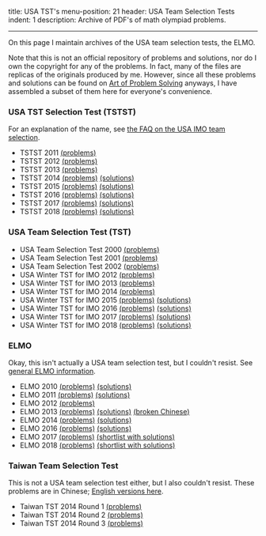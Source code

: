 title: USA TST's
menu-position: 21
header: USA Team Selection Tests
indent: 1
description: Archive of PDF's of math olympiad problems.

---

On this page I maintain archives of the
USA team selection tests,  the ELMO.

Note that this is not an official repository of problems and solutions,
nor do I own the copyright for any of the problems.
In fact, many of the files are replicas of the originals produced by me.
However, since all these problems and solutions can be found
on [Art of Problem Solving](http://aops.com/community/c13_contests) anyways,
I have assembled a subset of them here for everyone's convenience.



### USA TST Selection Test (TSTST)

For an explanation of the name,
see [the FAQ on the USA IMO team selection](FAQs/rules.html).

* TSTST 2011 [(problems)](exams/TSTST-2011.pdf)
* TSTST 2012 [(problems)](exams/TSTST-2012.pdf)
* TSTST 2013 [(problems)](exams/TSTST-2013.pdf)
* TSTST 2014 [(problems)](exams/TSTST-2014.pdf) [(solutions)](exams/TSTST-2014-sols.pdf)
* TSTST 2015 [(problems)](exams/TSTST-2015.pdf) [(solutions)](exams/TSTST-2015-sols.pdf)
* TSTST 2016 [(problems)](exams/TSTST-2016.pdf) [(solutions)](exams/TSTST-2016-sols.pdf)
* TSTST 2017 [(problems)](exams/TSTST-2017.pdf) [(solutions)](exams/TSTST-2017-sols.pdf)
* TSTST 2018 [(problems)](exams/TSTST-2018.pdf) [(solutions)](exams/TSTST-2018-sols.pdf)

### USA Team Selection Test (TST)

* USA Team Selection Test 2000 [(problems)](exams/tse00.pdf)
* USA Team Selection Test 2001 [(problems)](exams/tse01.pdf)
* USA Team Selection Test 2002 [(problems)](exams/tse02.pdf)
* USA Winter TST for IMO 2012 [(problems)](exams/TST-IMO-2012.pdf)
* USA Winter TST for IMO 2013 [(problems)](exams/TST-IMO-2013.pdf)
* USA Winter TST for IMO 2014 [(problems)](exams/TST-IMO-2014.pdf)
* USA Winter TST for IMO 2015 [(problems)](exams/TST-IMO-2015.pdf) [(solutions)](exams/TST-IMO-2015-sols.pdf)
* USA Winter TST for IMO 2016 [(problems)](exams/TST-IMO-2016.pdf) [(solutions)](exams/TST-IMO-2016-sols.pdf)
* USA Winter TST for IMO 2017 [(problems)](exams/TST-IMO-2017.pdf) [(solutions)](exams/TST-IMO-2017-sols.pdf)
* USA Winter TST for IMO 2018 [(problems)](exams/TST-IMO-2018.pdf) [(solutions)](exams/sols-TST-IMO-2018.pdf)

### ELMO

Okay, this isn't actually a USA team selection test, but I couldn't resist.
See [general ELMO information](elmo/general.html).

* ELMO 2010 [(problems)](exams/ELMO-2010.pdf) [(solutions)](exams/ELMO-2010-sols.pdf)
* ELMO 2011 [(problems)](exams/ELMO-2011.pdf) [(solutions)](exams/ELMO-2011-sols.pdf)
* ELMO 2012 [(problems)](exams/ELMO-2012.pdf)
* ELMO 2013 [(problems)](exams/ELMO-2013.pdf) [(solutions)](exams/ELMO-2013-sols.pdf)
  [(broken Chinese)](exams/ELMO-2013-chinese.pdf)
* ELMO 2014 [(problems)](exams/ELMO-2014.pdf) [(solutions)](exams/ELMO-2014-sols.pdf)
* ELMO 2016 [(problems)](exams/ELMO-2016.pdf) [(solutions)](exams/ELMO-2016-sols.pdf)
* ELMO 2017 [(problems)](exams/ELMO-2017.pdf) [(shortlist with solutions)](exams/ELMO-2017-SL.pdf)
* ELMO 2018 [(problems)](exams/ELMO-2018.pdf) [(shortlist with solutions)](exams/ELMO-2018-SL.pdf)

### Taiwan Team Selection Test

This is not a USA team selection test either,
but I also couldn't resist.
These problems are in Chinese;
[English versions here](http://www.aops.com/community/c41558).

* Taiwan TST 2014 Round 1 [(problems)](exams/TaiwanTST-2014-1.pdf)
* Taiwan TST 2014 Round 2 [(problems)](exams/TaiwanTST-2014-2.pdf)
* Taiwan TST 2014 Round 3 [(problems)](exams/TaiwanTST-2014-3.pdf)
